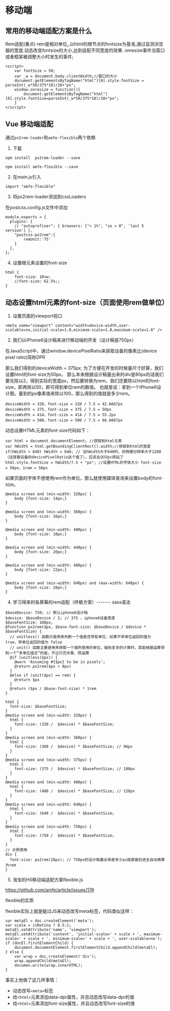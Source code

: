 # 移动端

## 常用的移动端适配方案是什么

Rem适配(重点)
rem是相对单位,,以html的根节点的fontsize为基准,通过监测浏览器的宽度.动态改变fontsize的大小,达到适配不同宽度的效果.
onresize事件当窗口或者框架被调整大小时发生的事件;

```
<script>
    var fontSize = 50;
    var _w = document.body.clientWidth;//窗口的大小
    document.getElementsByTagName("html")[0].style.fontSize = parseInt(_w*50/375*10)/10+"px";
    window.onresize = function(){
        document.getElementsByTagName("html")[0].style.fontSize=parseInt(_w*50/375*10)/10+"px";
    }
</script>
```


## Vue 移动端适配

通过`px2rem-loader`和`amfe-flexible`两个依赖

1. 下载
```
npm install  px2rem-loader --save
 
npm install amfe-flexible --save
```
2. 在main.js引入

`import "amfe-flexible"`

3. 将px2rem-loader添加到cssLoaders

在postcss.config.js文件中添加

```
module.exports = {
  plugins: {
    // "autoprefixer": { browsers: ["> 1%", "ie > 8", 'last 5 version'] },
    "postcss-px2rem":{
        remUnit:'75'
    }
  },
};
```

4. 设置根元素设置的font-size

```
html {
    font-size: 10vw;
    //font-size: 62.5%;;
}
```

## 动态设置html元素的font-size（页面使用rem做单位）

1. 设置页面的viewport视口

```
<meta name="viewport" content="width=device-width,user-scalable=no,initial-scale=1.0,minimum-scale=1.0,maximum-scale=1.0" />
```

2. 我们以iPhone6设计稿来进行移动端的开发（设计稿是750px）

在JavaScript中，通过window.devicePixelRatio来获取设备的像素比(device pixel ratio)简称DPR

那么我们得到的deviceWidth = 375px; 为了方便在开发的时候量尺寸好算，我们设置html的font-size为50px。
那么本来根据设计稿量出来的div是80px的话我们要先除以2，得到实际的宽度px，然后要转换为rem，我们还要除以html的font-size，即再除以50，即可得到单位rem的数值。
也就是说：拿到一个iPhone6设计图，量到的px像素值来除以100，那么得到的值就是多少rem。

```
deviceWidth = 320，font-size = 320 / 7.5 = 42.6667px
deviceWidth = 375，font-size = 375 / 7.5 = 50px
deviceWidth = 414，font-size = 414 / 7.5 = 55.2px
deviceWidth = 500，font-size = 500 / 7.5 = 66.6667px
```

动态设置HTML元素的font-size代码如下：
```
var html = document.documentElement; //获取到html元素
var hWidth = html.getBoundingClientRect().width;//获取到html的宽度
if(hWidth > 640) hWidth = 640; // 当hWidth大于640时，则物理分辨率大于1280（这就看设备的devicePixelRatio这个值了），应该去访问pc网站了
html.style.fontSize = hWidth/7.5 + "px"; //设置HTML的字体大小 font-size = 50px，1rem = 50px
```

如果页面的字体不想使用rem作为单位，那么就使用媒体查询来设置body的font-size。

```
@media screen and (min-width: 320px) {
    body {font-size: 14px;}
}
 
@media screen and (min-width: 360px) {
    body {font-size: 16px;}
}
 
@media screen and (min-width: 400px) {
    body {font-size: 18px;}
}
 
@media screen and (min-width: 440px) {
    body {font-size: 20px;}
}
 
@media screen and (min-width: 480px) {
    body {font-size: 22px;}
}
 
@media screen and (min-width: 640px) and (max-width: 640px) {
    body {font-size: 28px;}
}
```

4. 学习得来的各屏幕的rem适配（终极方案）------- sass语法

```
$baseDevice: 750; // 默认iphone6设计稿
$device: $baseDevice / 2; // 375 ，iphone6设备宽度
$baseFontSize: 100px;
@function px2rem($px, $base-font-size: $baseDevice / $device * $baseFontSize) {
  // unitless() 函数只是用来判断一个值是否带有单位，如果不带单位返回的值为 true，带单位返回的值为 false
  // unit() 函数主要是用来获取一个值所使用的单位，碰到复杂的计算时，其能根据运算得到一个“多单位组合”的值，不过只充许乘、除运算
  @if (unitless($px)) { 
    @warn 'Assuming #{$px} to be in pixels';
    @return px2rem($px + 0px)
  }
  @else if (unit($px) == rem) { 
    @return $px
  }
  @return ($px / $base-font-size) * 1rem
}

html {
  font-size: $baseFontSize;
}
@media screen and (min-width: 320px) {
  html {
    font-size: (320 /  $device) * $baseFontSize;
  }
}
@media screen and (min-width: 360px) {
  html {
    font-size: (360 /  $device) * $baseFontSize; // 96px
  }
}
@media screen and (min-width: 375px) {
  html {
    font-size: (375 /  $device) * $baseFontSize; // 100px
  }
}
@media screen and (min-width: 480px) {
  html {
    font-size: (480 /  $device) * $baseFontSize; // 128px
  }
}
@media screen and (min-width: 640px) {
  html {
    font-size: (640 /  $device) * $baseFontSize;
  }
}
@media screen and (min-width: 750px) {
  html {
    font-size: (750 /  $device) * $baseFontSize;
  }
}
// 示例使用
div {
  font-size: px2rem(28px); // 750px的设计稿量出来是多少px就直接扔进去自动换算为rem
}
```

5. 淘宝的H5移动端适配方案flexible.js

https://github.com/amfe/article/issues/17#

flexible的实质

flexible实际上就是能过JS来动态改写meta标签，代码类似这样：

```
var metaEl = doc.createElement('meta');
var scale = isRetina ? 0.5:1;
metaEl.setAttribute('name', 'viewport');
metaEl.setAttribute('content', 'initial-scale=' + scale + ', maximum-scale=' + scale + ', minimum-scale=' + scale + ', user-scalable=no');
if (docEl.firstElementChild) {
    document.documentElement.firstElementChild.appendChild(metaEl);
} else {
    var wrap = doc.createElement('div');
    wrap.appendChild(metaEl);
    documen.write(wrap.innerHTML);
}
```
事实上他做了这几样事情：

- 动态改写`<meta>`标签
- 给`<html>`元素添加data-dpr属性，并且动态改写data-dpr的值
- 给`<html>`元素添加font-size属性，并且动态改写font-size的值